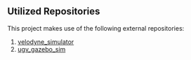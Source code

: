 ## Utilized Repositories

This project makes use of the following external repositories:

1. [velodyne_simulator](https://github.com/lmark1/velodyne_simulator)
2. [ugv_gazebo_sim](https://github.com/agilexrobotics/ugv_gazebo_sim)


